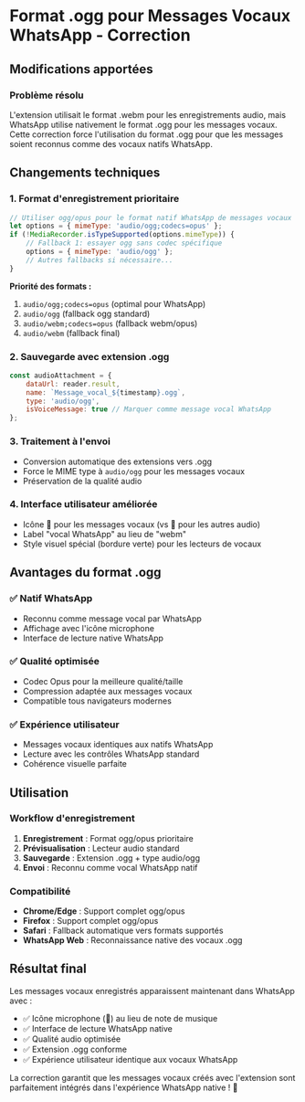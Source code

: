 # Format .ogg pour Messages Vocaux WhatsApp - Correction

## Modifications apportées

### Problème résolu
L'extension utilisait le format .webm pour les enregistrements audio, mais WhatsApp utilise nativement le format .ogg pour les messages vocaux. Cette correction force l'utilisation du format .ogg pour que les messages soient reconnus comme des vocaux natifs WhatsApp.

## Changements techniques

### 1. Format d'enregistrement prioritaire
```javascript
// Utiliser ogg/opus pour le format natif WhatsApp de messages vocaux
let options = { mimeType: 'audio/ogg;codecs=opus' };
if (!MediaRecorder.isTypeSupported(options.mimeType)) {
    // Fallback 1: essayer ogg sans codec spécifique
    options = { mimeType: 'audio/ogg' };
    // Autres fallbacks si nécessaire...
}
```

**Priorité des formats :**
1. `audio/ogg;codecs=opus` (optimal pour WhatsApp)
2. `audio/ogg` (fallback ogg standard)
3. `audio/webm;codecs=opus` (fallback webm/opus)
4. `audio/webm` (fallback final)

### 2. Sauvegarde avec extension .ogg
```javascript
const audioAttachment = {
    dataUrl: reader.result,
    name: `Message_vocal_${timestamp}.ogg`,
    type: 'audio/ogg',
    isVoiceMessage: true // Marquer comme message vocal WhatsApp
};
```

### 3. Traitement à l'envoi
- Conversion automatique des extensions vers .ogg
- Force le MIME type à `audio/ogg` pour les messages vocaux
- Préservation de la qualité audio

### 4. Interface utilisateur améliorée
- Icône 🎤 pour les messages vocaux (vs 🎵 pour les autres audio)
- Label "vocal WhatsApp" au lieu de "webm"
- Style visuel spécial (bordure verte) pour les lecteurs de vocaux

## Avantages du format .ogg

### ✅ **Natif WhatsApp**
- Reconnu comme message vocal par WhatsApp
- Affichage avec l'icône microphone
- Interface de lecture native WhatsApp

### ✅ **Qualité optimisée**
- Codec Opus pour la meilleure qualité/taille
- Compression adaptée aux messages vocaux
- Compatible tous navigateurs modernes

### ✅ **Expérience utilisateur**
- Messages vocaux identiques aux natifs WhatsApp
- Lecture avec les contrôles WhatsApp standard
- Cohérence visuelle parfaite

## Utilisation

### Workflow d'enregistrement
1. **Enregistrement** : Format ogg/opus prioritaire
2. **Prévisualisation** : Lecteur audio standard
3. **Sauvegarde** : Extension .ogg + type audio/ogg
4. **Envoi** : Reconnu comme vocal WhatsApp natif

### Compatibilité
- **Chrome/Edge** : Support complet ogg/opus
- **Firefox** : Support complet ogg/opus  
- **Safari** : Fallback automatique vers formats supportés
- **WhatsApp Web** : Reconnaissance native des vocaux .ogg

## Résultat final

Les messages vocaux enregistrés apparaissent maintenant dans WhatsApp avec :
- ✅ Icône microphone (🎤) au lieu de note de musique
- ✅ Interface de lecture WhatsApp native
- ✅ Qualité audio optimisée
- ✅ Extension .ogg conforme
- ✅ Expérience utilisateur identique aux vocaux WhatsApp

La correction garantit que les messages vocaux créés avec l'extension sont parfaitement intégrés dans l'expérience WhatsApp native ! 🎯
